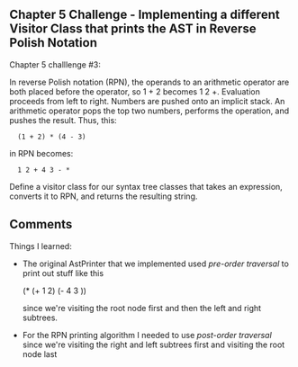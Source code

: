 ## Chapter 5 Challenge - Implementing a different Visitor Class that prints the AST in Reverse Polish Notation
Chapter 5 challlenge #3:
   
In reverse Polish notation (RPN), the operands to an arithmetic operator are both placed before the operator, so 1 + 2 becomes 1 2 +. Evaluation proceeds from left to right. Numbers are pushed onto an implicit stack. An arithmetic operator pops the top two numbers, performs the operation, and pushes the result. Thus, this:

      (1 + 2) * (4 - 3)
in RPN becomes:

      1 2 + 4 3 - *
Define a visitor class for our syntax tree classes that takes an expression, converts it to RPN, and returns the resulting string.

## Comments
Things I learned:
   - The original AstPrinter that we implemented used *pre-order traversal* to print out stuff like this
     
     (* (+ 1 2) (- 4 3 ))
     
     since we're visiting the root node first and then the left and right subtrees.
   - For the RPN printing algorithm I needed to use *post-order traversal* since we're visiting the right and left subtrees first and visiting the root node last

